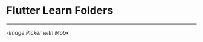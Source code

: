 # Flutter Learn Folders
------------------------------------------------
-*Image Picker with Mobx* <br>


